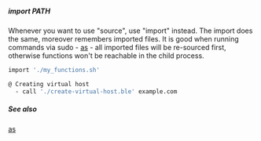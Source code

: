 ##### import PATH

Whenever you want to use "source", use "import" instead. The import does the same, moreover remembers imported files.
It is good when running commands via sudo - [as](as.md) - all imported files will be re-sourced first, otherwise functions won't be reachable in the child process.

```bash
import './my_functions.sh'

@ Creating virtual host
  - call './create-virtual-host.ble' example.com
```

##### See also

[as](as.md)
